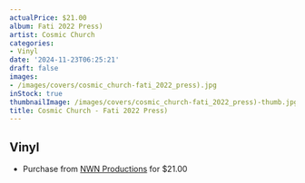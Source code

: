```yaml
---
actualPrice: $21.00
album: Fati 2022 Press)
artist: Cosmic Church
categories:
- Vinyl
date: '2024-11-23T06:25:21'
draft: false
images:
- /images/covers/cosmic_church-fati_2022_press).jpg
inStock: true
thumbnailImage: /images/covers/cosmic_church-fati_2022_press)-thumb.jpg
title: Cosmic Church - Fati 2022 Press)
---
```


## Vinyl
* Purchase from [NWN Productions](http://shop.nwnprod.com/index.php?route=product/product&path=75&product_id=57856&sort=pd.name&order=ASC) for $21.00
